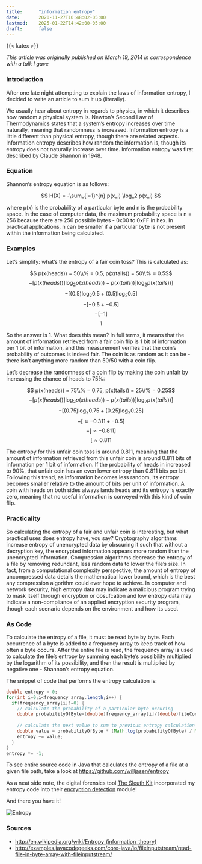 ```yaml
---
title:      "information entropy"
date:       2020-11-27T10:48:02-05:00
lastmod:    2025-01-22T14:42:00-05:00
draft:      false
---
```


{{< katex >}}

*This article was originally published on March 19, 2014 in correspondence with a talk I gave*

### Introduction

After one late night attempting to explain the laws of information entropy, I decided to write an article to sum it up (literally).

We usually hear about entropy in regards to physics, in which it describes how random a physical system is. Newton’s Second Law of Thermodynamics states that a system’s entropy increases over time naturally, meaning that randomness is increased. Information entropy is a little different than physical entropy, though there are related aspects. Information entropy describes how random the information is, though its entropy does not naturally increase over time. Information entropy was first described by Claude Shannon in 1948.

### Equation

Shannon’s entropy equation is as follows:

$$ H(X) = -\sum_{i=1}^{n} p(x_i) \log_2 p(x_i) $$

where p(x) is the probability of a particular byte and n is the probability space. In the case of computer data, the maximum probability space is n = 256 because there are 256 possible bytes - 0x00 to 0xFF in hex. In practical applications, n can be smaller if a particular byte is not present within the information being calculated.

###  Examples

Let’s simplify: what’s the entropy of a fair coin toss? This is calculated as:

$$ p(x(heads)) = 50\\% = 0.5, p(x(tails)) = 50\\% = 0.5$$
$$  $$
$$ -[ p(x(heads))] \log_2 p(x(heads)) + p(x(tails))] \log_2 p(x(tails)) ] $$
$$ -[ (0.5) \log_2 0.5 + (0.5) \log_2 0.5 ] $$
$$ -[ -0.5 + -0.5 ] $$
$$ -[-1] $$
$$ 1 $$

So the answer is 1. What does this mean? In full terms, it means that the amount of information retrieved from a fair coin flip is 1 bit of information per 1 bit of information, and this measurement verifies that the coin’s probability of outcomes is indeed fair. The coin is as random as it can be -  there isn’t anything more random than 50/50 with a coin flip.

Let’s decrease the randomness of a coin flip by making the coin unfair by increasing the chance of heads to 75%:

$$ p(x(heads)) = 75\\% = 0.75, p(x(tails)) = 25\\% = 0.25$$
$$  $$
$$ -[ p(x(heads))] \log_2 p(x(heads)) + p(x(tails))] \log_2 p(x(tails)) ] $$
$$ -[ (0.75) \log_2 0.75 + (0.25) \log_2 0.25 ] $$
$$ -[ \approx -0.311 + -0.5 ] $$
$$ -[ \approx -0.811 ] $$
$$ [ \approx 0.811 $$

The entropy for this unfair coin toss is around 0.811, meaning that the amount of information retrieved from this unfair coin is around 0.811 bits of information per 1 bit of information. If the probability of heads in increased to 90%, that unfair coin has an even lower entropy than 0.811 bits per bit. Following this trend, as information becomes less random, its entropy becomes smaller relative to the amount of bits per unit of information. A coin with heads on both sides always lands heads and its entropy is exactly zero, meaning that no useful information is conveyed with this kind of coin flip.

### Practicality

So calculating the entropy of a fair and unfair coin is interesting, but what practical uses does entropy have, you say? Cryptography algorithms increase entropy of unencrypted data by obscuring it such that without a decryption key, the encrypted information appears more random than the unencrypted information. Compression algorithms decrease the entropy of a file by removing redundant, less random data to lower the file’s size. In fact, from a computational complexity perspective, the amount of entropy of uncompressed data details the mathematical lower bound, which is the best any compression algorithm could ever hope to achieve. In computer and network security, high entropy data may indicate a malicious program trying to mask itself through encryption or obsufcation and low entropy data may indicate a non-compliance of an applied encryption security program, though each scenario depends on the environment and how its used.

### As Code

To calculate the entropy of a file, it must be read byte by byte. Each occurrence of a byte is added to a frequency array to keep track of how often a byte occurs. After the entire file is read, the frequency array is used to calculate the file’s entropy by summing each byte’s possibility multiplied by the logarithm of its possibility, and then the result is multiplied by negative one - Shannon’s entropy equation.

The snippet of code that performs the entropy calculation is:

```java
double entropy = 0;
for(int i=0;i<frequency_array.length;i++) {
  if(frequency_array[i]!=0) {
    // calculate the probability of a particular byte occuring
    double probabilityOfByte=(double)frequency_array[i]/(double)fileContentLength;
    
    // calculate the next value to sum to previous entropy calculation
    double value = probabilityOfByte * (Math.log(probabilityOfByte) / Math.log(2));
    entropy += value;
  }
}
entropy *= -1;
```

To see entire source code in Java that calculates the entropy of a file at a given file path, take a look at https://github.com/willjasen/entropy

As a neat side note, the digital forensics tool [The Sleuth Kit](https://www.sleuthkit.org/) incorporated my entropy code into their [encryption detection](https://www.sleuthkit.org/autopsy/docs/api-docs/4.9.0/_encryption_detection_tools_8java_source.html) module!

And there you have it!

![Entropy](/posts/entropy.gif)

### Sources

- http://en.wikipedia.org/wiki/Entropy_(information_theory)
- http://examples.javacodegeeks.com/core-java/io/fileinputstream/read-file-in-byte-array-with-fileinputstream/
